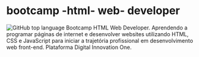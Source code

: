 # bootcamp -html- web- developer 
![GitHub top language](https://img.shields.io/github/languages/top/alanadias/bootcamp-html-web-desenvolvedor?style=plastic)
 Bootcamp HTML Web Developer.  Aprendendo a programar páginas de internet e desenvolver websites utilizando HTML, CSS e JavaScript para iniciar a trajetória profissional em desenvolvimento web front-end.  Plataforma Digital Innovation One.

